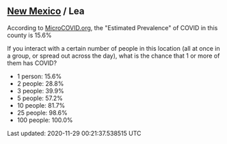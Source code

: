 
## [New Mexico](/united-states/new-mexico) / Lea

According to [MicroCOVID.org](http://microcovid.org),
the "Estimated Prevalence" of COVID in this county is 15.6%

If you interact with a certain number of people in this location
(all at once in a group, or spread out across the day), what is the chance that
1 or more of them has COVID?

- 1 person: 15.6%
- 2 people: 28.8%
- 3 people: 39.9%
- 5 people: 57.2%
- 10 people: 81.7%
- 25 people: 98.6%
- 100 people: 100.0%

Last updated: 2020-11-29 00:21:37.538515 UTC
